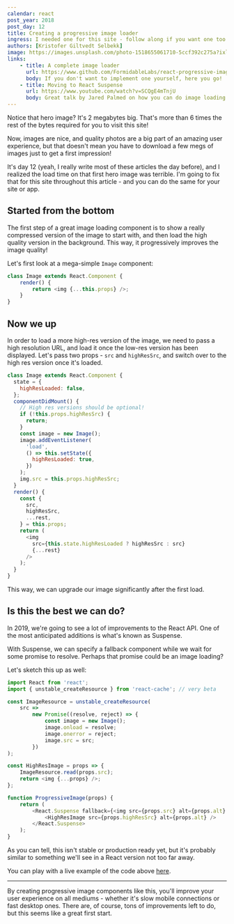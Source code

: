 ```yaml
---
calendar: react
post_year: 2018
post_day: 12
title: Creating a progressive image loader
ingress: I needed one for this site - follow along if you want one too!
authors: [Kristofer Giltvedt Selbekk]
image: https://images.unsplash.com/photo-1518655061710-5ccf392c275a?ixlib=rb-1.2.1&ixid=eyJhcHBfaWQiOjEyMDd9&auto=format&fit=crop&w=1934&q=80
links:
    - title: A complete image loader
      url: https://www.github.com/FormidableLabs/react-progressive-image
      body: If you don't want to implement one yourself, here you go!
    - title: Moving to React Suspense
      url: https://www.youtube.com/watch?v=SCQgE4mTnjU
      body: Great talk by Jared Palmed on how you can do image loading with Suspense
---
```


Notice that hero image? It's 2 megabytes big. That's more than 6 times the rest
of the bytes required for you to visit this site!

Now, images are nice, and quality photos are a big part of an amazing user
experience, but that doesn't mean you have to download a few megs of images just
to get a first impression!

It's day 12 (yeah, I really write most of these articles the day before), and I
realized the load time on that first hero image was terrible. I'm going to fix
that for this site throughout this article - and you can do the same for your
site or app.

## Started from the bottom

The first step of a great image loading component is to show a really compressed
version of the image to start with, and then load the high quality version in
the background. This way, it progressively improves the image quality!

Let's first look at a mega-simple `Image` component:

```js
class Image extends React.Component {
    render() {
        return <img {...this.props} />;
    }
}
```

## Now we up

In order to load a more high-res version of the image, we need to pass a high
resolution URL, and load it once the low-res version has been displayed. Let's
pass two props - `src` and `highResSrc`, and switch over to the high res version
once it's loaded.

```js
class Image extends React.Component {
  state = {
    highResLoaded: false,
  };
  componentDidMount() {
    // High res versions should be optional!
    if (!this.props.highResSrc) {
      return;
    }
    const image = new Image();
    image.addEventListener(
      'load',
      () => this.setState({
        highResLoaded: true,
      })
    );
    img.src = this.props.highResSrc;
  }
  render() {
    const {
      src,
      highResSrc,
      ...rest,
    } = this.props;
    return (
      <img
        src={this.state.highResLoaded ? highResSrc : src}
        {...rest}
      />
    );
  }
}
```

This way, we can upgrade our image significantly after the first load.

## Is this the best we can do?

In 2019, we're going to see a lot of improvements to the React API. One of the
most anticipated additions is what's known as Suspense.

With Suspense, we can specify a fallback component while we wait for some
promise to resolve. Perhaps that promise could be an image loading?

Let's sketch this up as well:

```js
import React from 'react';
import { unstable_createResource } from 'react-cache'; // very beta

const ImageResource = unstable_createResource(
    src =>
        new Promise((resolve, reject) => {
            const image = new Image();
            image.onload = resolve;
            image.onerror = reject;
            image.src = src;
        })
);

const HighResImage = props => {
    ImageResource.read(props.src);
    return <img {...props} />;
};

function ProgressiveImage(props) {
    return (
        <React.Suspense fallback={<img src={props.src} alt={props.alt} />}>
            <HighResImage src={props.highResSrc} alt={props.alt} />
        </React.Suspense>
    );
}
```

As you can tell, this isn't stable or production ready yet, but it's probably
similar to something we'll see in a React version not too far away.

You can play with a live example of the code above [here](https://codesandbox.io/s/84zyq3kw8j).

---

By creating progressive image components like this, you'll improve your user
experience on all mediums - whether it's slow mobile connections or fast desktop
ones. There are, of course, tons of improvements left to do, but this seems like
a great first start.
